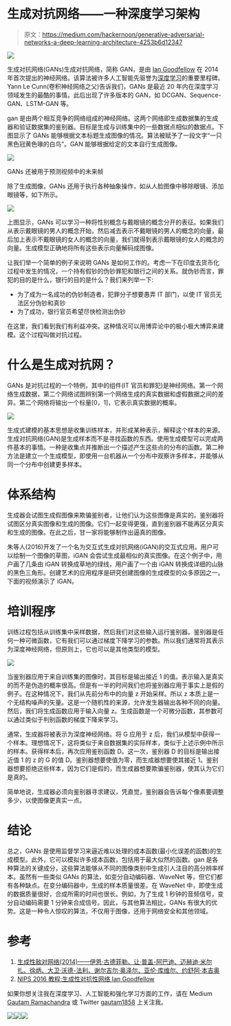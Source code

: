 # 生成对抗网络——一种深度学习架构

> 原文：<https://medium.com/hackernoon/generative-adversarial-networks-a-deep-learning-architecture-4253b6d12347>

![](img/9a1aff2d4c4c9b360c23a086ee2a9f60.png)

生成对抗网络(GANs)生成对抗网络，简称 GAN，是由 [Ian Goodfellow](http://www.iangoodfellow.com/) 在 2014 年首次提出的神经网络。该算法被许多人工智能先驱誉为[深度学习](https://hackernoon.com/tagged/deep-learning)的重要里程碑。Yann Le Cunn(卷积神经网络之父)告诉我们，GANs 是最近 20 年内在深度学习领域发生的最酷的事情。此后出现了许多版本的 GAN，如 DCGAN、Sequence-GAN、LSTM-GAN 等。

gan 是由两个相互竞争的网络组成的神经网络。这两个网络即生成数据集的生成器和验证数据集的鉴别器。目标是生成与训练集中的一些数据点相似的数据点。下图显示了 GANs 能够根据文本标题生成图像的情况。算法被赋予了一段文字“一只黑色冠黄色喙的白鸟”。GAN 能够根据给定的文本自行生成图像。

![](img/6b524ac8a4570e798e7ba596ddf6726e.png)

GANs 还被用于预测视频中的未来帧

除了生成图像，GANs 还用于执行各种抽象操作，如从人脸图像中移除眼镜、添加眼镜等，如下所示。

![](img/8b95b2a790cc270247ee3b5de7c2b858.png)

上图显示，GANs 可以学习一种将性别概念与戴眼镜的概念分开的表征。如果我们从表示戴眼镜的男人的概念开始，然后减去表示不戴眼镜的男人的概念的向量，最后加上表示不戴眼镜的女人的概念的向量，我们就得到表示戴眼镜的女人的概念的向量。生成模型正确地将所有这些表示向量解码成图像。

让我们举一个简单的例子来说明 GANs 是如何工作的。考虑一下在印度去货币化过程中发生的情况，一个持有假钞的伪钞罪犯和银行之间的关系。就伪钞而言，罪犯的目的是什么，银行的目的是什么？我们来列举一下:

*   为了成为一名成功的伪钞制造者，犯罪分子想要愚弄 IT 部门，以使 IT 官员无法区分伪钞和真钞
*   为了成功，银行官员希望尽快检测出伪钞

在这里，我们看到我们有利益冲突。这种情况可以用博弈论中的极小极大博弈来建模。这个过程叫做对抗过程。

# 什么是生成对抗网？

GANs 是对抗过程的一个特例，其中的组件(IT 官员和罪犯)是神经网络。第一个网络生成数据，第二个网络试图辨别第一个网络生成的真实数据和虚假数据之间的差异。第二个网络将输出一个标量[0，1]，它表示真实数据的概率。

![](img/33b67ef8db7ffe6e5f9e89e0ef1a0024.png)

生成式建模的基本思想是收集训练样本，并形成某种表示，解释这个样本的来源。生成对抗网络(GAN)是生成样本而不是寻找函数的东西。使用生成模型可以完成两件基本的事情。一种是收集点并推断出一个描述产生这些点的分布的函数。第二种方法是建立一个生成模型，即使用一台机器从一个分布中观察许多样本，并能够从同一个分布中创建更多样本。

# 体系结构

生成器会试图生成假图像来欺骗鉴别者，让他们认为这些图像是真实的。鉴别器将试图区分真实图像和生成的图像。它们一起变得更强，直到鉴别器不能再区分真实和生成的图像。在此之后，甘一家将能够制作出逼真的图像。

朱等人(2016)开发了一个名为交互式生成对抗网络(iGAN)的交互式应用。用户可以绘制一个图像的草图，iGAN 会尝试生成最相似的真实图像。在这个例子中，用户画了几条由 iGAN 转换成草地的绿线，用户画了一个由 iGAN 转换成详细的山脉的黑色三角形。创建艺术的应用程序是研究创建图像的生成模型的众多原因之一。下面的视频演示了 iGAN。

# 培训程序

训练过程包括从训练集中采样数据，然后我们对这些输入运行鉴别器。鉴别器是任何一种可微函数，它有我们可以通过梯度下降学习的参数。所以我们通常将其表示为深度神经网络，但原则上，它也可以是其他类型的模型。

![](img/e12f97e470d550cf381677d5aa3d87cd.png)

当鉴别器应用于来自训练集的图像时，其目标是输出接近 1 的值。表示输入是真实的而不是伪造的概率很高。但是有一半的时间我们也将鉴别器应用于事实上是假的例子。在这种情况下，我们从先前分布中的向量 z 开始采样。所以 z 本质上是一个无结构噪声的矢量。这是一个随机性的来源，允许发生器输出各种不同的向量。然后，我们将生成函数应用于输入向量 z。生成函数是一个可微分函数，其参数可以通过类似于判别函数的梯度下降来学习。

通常，生成器将被表示为深度神经网络。将 G 应用于 z 后，我们从模型中获得一个样本。理想情况下，这将类似于来自数据集的实际样本，类似于上述示例中所示的样本。获得样本后，再次应用鉴别函数 D。这一次，鉴别器 D 的目标是输出接近值 1 的 z 的 G 的值 D。鉴别器想要使值为零，而生成器想要使其接近 1。鉴别器想要拒绝这些样本，因为它们是假的，而生成器想要欺骗鉴别器，使其认为它们是真的。

简单地说，生成器必须向鉴别器寻求建议，凭直觉，鉴别器会告诉每个像素要调整多少，以使图像更真实一点。

# 结论

总之，GANs 是使用监督学习来逼近难以处理的成本函数(最小化误差的函数)的生成模型。此外，它可以模拟许多成本函数，包括用于最大似然的函数。gan 是各种算法的关键成分，这些算法能够从不同的图像类别中生成引人注目的高分辨率样本。虽然有一些类似 GANs 的算法，如变分自动编码器、WaveNet 等，但它们都有各种缺点。在变分编码器中，生成的样本质量很差。在 WaveNet 中，即使生成的数据质量很好，合成所需的时间也很长。例如，为了生成 1 秒钟的音频信号，变分自动编码需要 1 分钟来合成信号。因此，与其他算法相比，GANs 有很大的优势。这是一种令人惊叹的算法，不仅用于图像，还用于网络安全和其他领域。

# 参考

1.  [生成性敌对网络(2014)——伊恩·古德菲勒、让·普盖-阿巴迪、迈赫迪·米尔扎、徐炳、大卫·沃德-法利、谢尔吉尔·奥泽尔、亚伦·库维尔、约舒阿·本吉奥](http://arxiv.org/pdf/1406.2661.pdf)
2.  [NIPS 2016 教程:生成性对抗性网络 Ian Goodfellow](http://arxiv.org/pdf/1701.00160.pdf)

如果你想关注我在深度学习、人工智能和强化学习方面的工作，请在 Medium [Gautam Ramachandra](https://medium.com/u/bd0e563a1744?source=post_page-----4253b6d12347--------------------------------) 或 Twitter [gautam1858](https://twitter.com/gautam1858) 上关注我。

[![](img/20880898f038333e31843bbd07b0e4df.png)](https://becominghuman.ai/artificial-intelligence-communities-c305f28e674c)[![](img/dd23357ef17960a7bfb82e7b277f50f1.png)](https://upscri.be/8f5f8b)[![](img/91ecfb22295488bc2c6af3d2ac34d857.png)](https://becominghuman.ai/write-for-us-48270209de63)